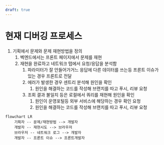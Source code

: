 ```yaml
---
draft: true
---
```

# 현재 디버깅 프로세스
1. 기획에서 문제와 문제 재현방법을 정의
	1. 벡엔드에서는 프론트 페이지에서 문제를 재현
	2. 재현을 완료하고 네트워크 탭에서 요청/응답을 분석함
		1. 파라미터가 잘 안들어가거느 응답에 다른 데이터를 쓰는등 프론트 이슈가 있는 경우 프론트로 전달
		2. 에러가 발생한 경우 센트리 분석해 원인을 확인
			1. 원인을 해결하는 코드를 작성해 브랜치를 따고 푸시, 리뷰 요청
		3. 조회 결과 불일치 등은 로컬에서 쿼리를 재현해 원인을 확인
			1. 원인이 운영포털등 외부 서비스에 해당하는 경우 확인 요청
			2. 원인을 해결하는 코드를 작성해 브랜치를 따고 푸시, 리뷰 요청
```mermaid
flowchart LR
	기획자 -- 문제/재현방법 --> 개발자
	개발자 -- 재현시도 --> 브라우저
	브라우저 -- 네트워크 로그 --> 개발자
	개발자 -- 프론트 이슈 --> 프론트개발자
	
```